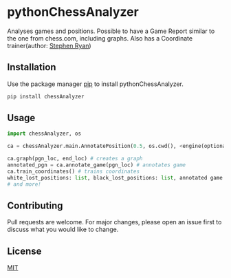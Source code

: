 # pythonChessAnalyzer 

Analyses games and positions. Possible to have a Game Report similar to the one from chess.com, including graphs.
Also has a Coordinate trainer(author: [Stephen Ryan](https://github.com/stephen70))

## Installation

Use the package manager [pip](https://pip.pypa.io/en/stable/) to install pythonChessAnalyzer.

```bash
pip install chessAnalyzer
```

## Usage

```python
import chessAnalyzer, os

ca = chessAnalyzer.main.AnnotatePosition(0.5, os.cwd(), <engine(optional)>)

ca.graph(pgn_loc, end_loc) # creates a graph
annotated_pgn = ca.annotate_game(pgn_loc) # annotates game
ca.train_coordinates() # trains coordinates
white_lost_positions: list, black_lost_positions: list, annotated game: list = ca.game_report(pgn_loc, annotate=True) # gets you a game report(saves graph elsewhere)
# and more!
```

## Contributing
Pull requests are welcome. For major changes, please open an issue first to discuss what you would like to change.

## License
[MIT](https://choosealicense.com/licenses/mit/)
